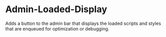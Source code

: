 # Admin-Loaded-Display
Adds a button to the admin bar that displays the loaded scripts and styles that are enqueued for optimization or debugging.
